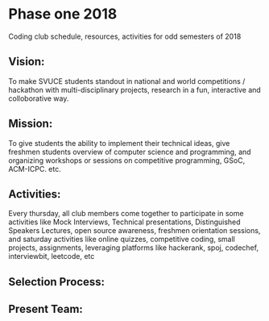 # Phase one 2018
Coding club schedule, resources, activities for odd semesters of 2018

## Vision:
To make SVUCE students standout in national and world competitions / hackathon with multi-disciplinary projects, research in a fun, interactive and colloborative way.

## Mission:
To give students the ability to implement their technical ideas, give freshmen students overview of computer science and programming, and organizing workshops or sessions on competitive programming, GSoC, ACM-ICPC. etc.

## Activities:
Every thursday, all club members come together to participate in some activities like Mock Interviews, Technical presentations, Distinguished Speakers Lectures, open source awareness, freshmen orientation sessions, 
and saturday activities like online quizzes, competitive coding, small projects, assignments, leveraging platforms like hackerank, spoj, codechef, interviewbit, leetcode, etc
## Selection Process:

## Present Team: 
